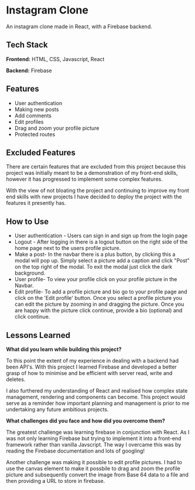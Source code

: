 # Instagram Clone

An instagram clone made in React, 
with a Firebase backend.



## Tech Stack

**Frontend:** HTML, CSS, Javascript, React

**Backend:** Firebase


## Features

- User authentication
- Making new posts 
- Add comments
- Edit profiles
- Drag and zoom your profile picture
- Protected routes

## Excluded Features

There are certain features that are excluded from this 
project because this project was initially meant 
to be a demonstration of my front-end skills, 
however it has progressed to implement some complex features.

With the view of not bloating the project and continuing 
to improve my front end skills with new projects I have decided 
to deploy the project with the features it presently
has.

## How to Use
- User authentication - Users can sign in and sign up from the login page
- Logout - After logging in there is a logout button on the right side of the home page next to the users profile picture.
- Make a post- In the navbar there is a plus button, by clicking this a modal will pop up. Simply select a picture add a caption and click "Post" on the top right of the modal. To exit the modal just click the dark background.
- User profile- To view your profile click on your profile picture in the Navbar.
- Edit profile- To add a profile picture and bio go to your profile page and click on the 'Edit profile' button. Once you select a profile picture you can edit the picture by zooming in and dragging the picture. Once you are happy with the picture click continue, provide a bio (optional) and click continue.

## Lessons Learned

**What did you learn while building this project?**

To this point the extent of my experience in dealing with a backend had been API's. 
With this project I learned Firebase and developed a better grasp of how to minimise and be efficient with server read, write and deletes.

I also furthered my understanding of React and realised how complex state management, rendering and components can become. This project would serve as a reminder how important planning and management is prior to me undertaking any future ambitious projects.


**What challenges did you face and how did you overcome them?**

The greatest challenge was learning firebase in conjunction with React.
As I was not only learning Firebase but trying to implement it into a front-end framework rather than 
vanilla Javscript. The way I overcame this was by reading the Firebase documentation and lots of googling!

Another challenge was making it possible to edit profile pictures. I had to use the canvas element to make it possbile to drag and zoom the profile picture and subsequently convert the image from Base 64 data to a file and then providing a URL to store in firebase.
